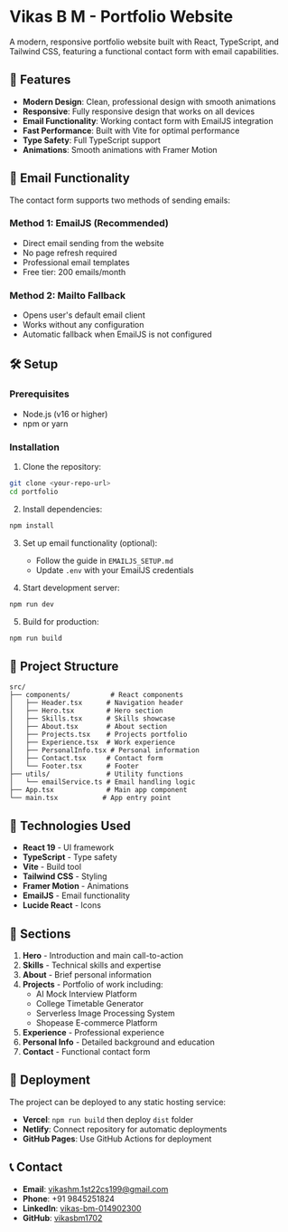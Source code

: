 # Vikas B M - Portfolio Website

A modern, responsive portfolio website built with React, TypeScript, and Tailwind CSS, featuring a functional contact form with email capabilities.

## 🚀 Features

- **Modern Design**: Clean, professional design with smooth animations
- **Responsive**: Fully responsive design that works on all devices
- **Email Functionality**: Working contact form with EmailJS integration
- **Fast Performance**: Built with Vite for optimal performance
- **Type Safety**: Full TypeScript support
- **Animations**: Smooth animations with Framer Motion

## 📧 Email Functionality

The contact form supports two methods of sending emails:

### Method 1: EmailJS (Recommended)
- Direct email sending from the website
- No page refresh required
- Professional email templates
- Free tier: 200 emails/month

### Method 2: Mailto Fallback
- Opens user's default email client
- Works without any configuration
- Automatic fallback when EmailJS is not configured

## 🛠️ Setup

### Prerequisites
- Node.js (v16 or higher)
- npm or yarn

### Installation

1. Clone the repository:
```bash
git clone <your-repo-url>
cd portfolio
```

2. Install dependencies:
```bash
npm install
```

3. Set up email functionality (optional):
   - Follow the guide in `EMAILJS_SETUP.md`
   - Update `.env` with your EmailJS credentials

4. Start development server:
```bash
npm run dev
```

5. Build for production:
```bash
npm run build
```

## 📁 Project Structure

```
src/
├── components/          # React components
│   ├── Header.tsx      # Navigation header
│   ├── Hero.tsx        # Hero section
│   ├── Skills.tsx      # Skills showcase
│   ├── About.tsx       # About section
│   ├── Projects.tsx    # Projects portfolio
│   ├── Experience.tsx  # Work experience
│   ├── PersonalInfo.tsx # Personal information
│   ├── Contact.tsx     # Contact form
│   └── Footer.tsx      # Footer
├── utils/              # Utility functions
│   └── emailService.ts # Email handling logic
├── App.tsx             # Main app component
└── main.tsx           # App entry point
```

## 🎨 Technologies Used

- **React 19** - UI framework
- **TypeScript** - Type safety
- **Vite** - Build tool
- **Tailwind CSS** - Styling
- **Framer Motion** - Animations
- **EmailJS** - Email functionality
- **Lucide React** - Icons

## 📱 Sections

1. **Hero** - Introduction and main call-to-action
2. **Skills** - Technical skills and expertise
3. **About** - Brief personal information
4. **Projects** - Portfolio of work including:
   - AI Mock Interview Platform
   - College Timetable Generator
   - Serverless Image Processing System
   - Shopease E-commerce Platform
5. **Experience** - Professional experience
6. **Personal Info** - Detailed background and education
7. **Contact** - Functional contact form

## 🚀 Deployment

The project can be deployed to any static hosting service:

- **Vercel**: `npm run build` then deploy `dist` folder
- **Netlify**: Connect repository for automatic deployments
- **GitHub Pages**: Use GitHub Actions for deployment

## 📞 Contact

- **Email**: vikashm.1st22cs199@gmail.com
- **Phone**: +91 9845251824
- **LinkedIn**: [vikas-bm-014902300](https://linkedin.com/in/vikas-bm-014902300)
- **GitHub**: [vikasbm1702](https://github.com/vikasbm1702)
